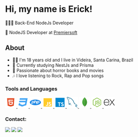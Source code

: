# Hi, my name is Erick!

👨🏻‍💻 Back-End NodeJs Developer

💼 NodeJS Developer at [Premiersoft](https://premiersoft.net/)


## About
- 👦🏻 I'm 18 years old and I live in Videira, Santa Carina, Brazil
- 🌱 Currently studying NestJs and Prisma
- 🧟 Passionate about horror books and movies
- 🎶 I love listening to Rock, Rap and Pop songs

 
 ### Tools and Languages
<div>
  <a href="https://developer.mozilla.org/pt-BR/docs/Web/HTML" target="_blank">
		<img height="36" title="HTML" src="https://raw.githubusercontent.com/PKief/vscode-material-icon-theme/main/icons/html.svg">
	</a>
	<a href="https://developer.mozilla.org/pt-BR/docs/Web/CSS" target="_blank">
		<img height="36" title="CSS" src="https://raw.githubusercontent.com/PKief/vscode-material-icon-theme/main/icons/css.svg">
	</a>
 <a href="https://www.php.net" target="_blank">
		<img height="36" title="PHP" src="https://raw.githubusercontent.com/PKief/vscode-material-icon-theme/main/icons/php.svg">
	</a>
 </a>
	<a href="https://developer.mozilla.org/pt-BR/docs/Web/JavaScript" target="_blank">
		<img height="36" title="JavaScript" src="https://raw.githubusercontent.com/PKief/vscode-material-icon-theme/main/icons/javascript.svg">
	</a>
	<a href="https://www.typescriptlang.org" target="_blank">
		<img height="36" title="TypeScript" src="https://raw.githubusercontent.com/PKief/vscode-material-icon-theme/main/icons/typescript.svg">
	</a>
 </a>
	<a href="https://www.mysql.com" target="_blank">
		<img height="36" title="MySQL" src="https://raw.githubusercontent.com/devicons/devicon/9c6bfdb9783cdfe1018666ed76adcfd3eab6fad6/icons/mysql/mysql-original.svg">
	</a>
	<a href="https://www.mongodb.com" target="_blank">
		<img height="36" title="MongoDB" src="https://raw.githubusercontent.com/devicons/devicon/9c6bfdb9783cdfe1018666ed76adcfd3eab6fad6/icons/mongodb/mongodb-original.svg">
	</a>
</a>
	<a href="https://nodejs.org" target="_blank">
		<img height="36" title="Node.js" src="https://raw.githubusercontent.com/PKief/vscode-material-icon-theme/main/icons/nodejs.svg">
	</a>
	<a href="https://expressjs.com" target="_blank">
		<img height="36" title="Express" src="https://raw.githubusercontent.com/devicons/devicon/9c6bfdb9783cdfe1018666ed76adcfd3eab6fad6/icons/express/express-original.svg">
	</a>
</div>

### Contact:
<div> 
  <a href="https://instagram.com/erickscur" target="_blank"><img src="https://img.shields.io/badge/-Instagram-%23E4405F?style=for-the-badge&logo=instagram&logoColor=white" target="_blank"></a>
  <a href = "mailto:erickscur@gmail.com"><img src="https://img.shields.io/badge/-Gmail-%23333?style=for-the-badge&logo=gmail&logoColor=white" target="_blank"></a>
  <a href="https://www.linkedin.com/in/erick-scur-1044a5191/" target="_blank"><img src="https://img.shields.io/badge/-LinkedIn-%230077B5?style=for-the-badge&logo=linkedin&logoColor=white" target="_blank"></a> 
 </div>
 <br> <br>
<div>

                                                                                     

